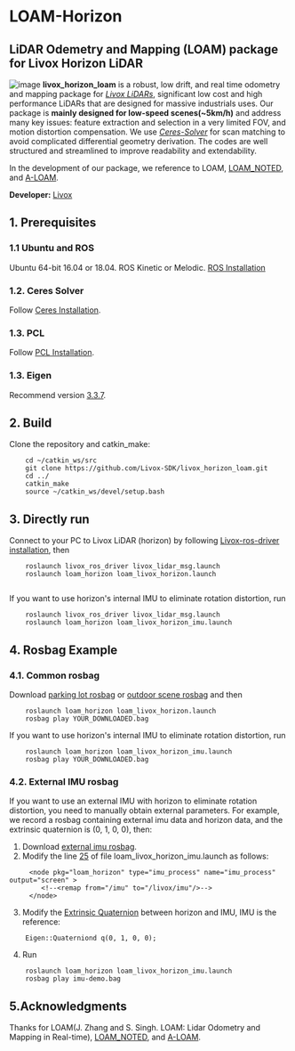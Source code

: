# LOAM-Horizon
## LiDAR Odemetry and Mapping (LOAM) package for Livox Horizon LiDAR
![image](https://github.com/Livox-SDK/livox_horizon_loam/blob/master/rviz_cfg/fig/fig-1.png)
**livox_horizon_loam** is a robust, low drift, and real time odometry and mapping package for [*Livox LiDARs*](https://www.livoxtech.com/), significant low cost and high performance LiDARs that are designed for massive industrials uses. Our package is **mainly designed for low-speed scenes(~5km/h)** and address many key issues: feature extraction and selection in a very limited FOV, and motion distortion compensation. We use [*Ceres-Solver*](http://ceres-solver.org/) for scan matching to avoid complicated differential geometry derivation. The codes are well structured and streamlined to improve readability and extendability.

In the development of our package, we reference to LOAM, [LOAM_NOTED](https://github.com/cuitaixiang/LOAM_NOTED), and [A-LOAM](https://github.com/HKUST-Aerial-Robotics/A-LOAM).


**Developer:** [Livox](https://www.livoxtech.com)


## 1. Prerequisites
### 1.1 **Ubuntu** and **ROS**
Ubuntu 64-bit 16.04 or 18.04.
ROS Kinetic or Melodic. [ROS Installation](http://wiki.ros.org/ROS/Installation)

### 1.2. **Ceres Solver**
Follow [Ceres Installation](http://ceres-solver.org/installation.html).

### 1.3. **PCL**
Follow [PCL Installation](http://www.pointclouds.org/downloads/linux.html).

### 1.3. **Eigen**
Recommend version [3.3.7](http://eigen.tuxfamily.org/index.php?title=Main_Page).


## 2. Build
Clone the repository and catkin_make:

```
    cd ~/catkin_ws/src
    git clone https://github.com/Livox-SDK/livox_horizon_loam.git
    cd ../
    catkin_make
    source ~/catkin_ws/devel/setup.bash
```
## 3. Directly run
Connect to your PC to Livox LiDAR (horizon) by following  [Livox-ros-driver installation](https://github.com/Livox-SDK/livox_ros_driver), then
```
    roslaunch livox_ros_driver livox_lidar_msg.launch
    roslaunch loam_horizon loam_livox_horizon.launch
    
```
If you want to use horizon's internal IMU to eliminate rotation distortion, run
```
    roslaunch livox_ros_driver livox_lidar_msg.launch
    roslaunch loam_horizon loam_livox_horizon_imu.launch
```

## 4. Rosbag Example
### 4.1. **Common rosbag**
Download [parking lot rosbag](https://waiting_for_update) or [outdoor scene rosbag](https://waiting_for_update) and then
```
    roslaunch loam_horizon loam_livox_horizon.launch
    rosbag play YOUR_DOWNLOADED.bag
```
If you want to use horizon's internal IMU to eliminate rotation distortion, run
```
    roslaunch loam_horizon loam_livox_horizon_imu.launch
    rosbag play YOUR_DOWNLOADED.bag
```


### 4.2. **External IMU rosbag**
If you want to use an external IMU with horizon to eliminate rotation distortion, you need to manually obtain external parameters. For example, we record a rosbag containing external imu data and horizon data, and the extrinsic quaternion is (0, 1, 0, 0), then:
1. Download [external imu rosbag](https://terra-1-g.djicdn.com/65c028cd298f4669a7f0e40e50ba1131/demo/imu-demo.bag).
2. Modify the line [25](https://github.com/Livox-SDK/livox_horizon_loam/blob/df742c4aa1f7ea505d3f4ef4aac14b0776f5750a/launch/loam_livox_horizon_imu.launch#L25) of file loam_livox_horizon_imu.launch as follows:
```
     <node pkg="loam_horizon" type="imu_process" name="imu_process" output="screen" >
        <!--<remap from="/imu" to="/livox/imu"/>-->
     </node>
```
3. Modify the [Extrinsic Quaternion](https://github.com/Livox-SDK/livox_horizon_loam/blob/df742c4aa1f7ea505d3f4ef4aac14b0776f5750a/src/imu_processor/data_process.cpp#L23) between horizon and IMU, IMU is the reference:
```
    Eigen::Quaterniond q(0, 1, 0, 0);
```
4. Run
```
    roslaunch loam_horizon loam_livox_horizon_imu.launch
    rosbag play imu-demo.bag
```

## 5.Acknowledgments
Thanks for LOAM(J. Zhang and S. Singh. LOAM: Lidar Odometry and Mapping in Real-time), [LOAM_NOTED](https://github.com/cuitaixiang/LOAM_NOTED), and [A-LOAM](https://github.com/HKUST-Aerial-Robotics/A-LOAM).


